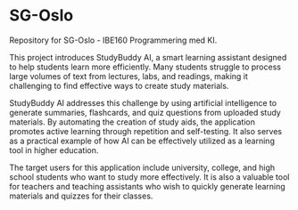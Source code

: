 # SG-Oslo
Repository for SG-Oslo - IBE160 Programmering med KI.

This project introduces StudyBuddy AI, a smart learning assistant designed to help students learn more efficiently. Many students struggle to process large volumes of text from lectures, labs, and readings, making it challenging to find effective ways to create study materials.

StudyBuddy AI addresses this challenge by using artificial intelligence to generate summaries, flashcards, and quiz questions from uploaded study materials. By automating the creation of study aids, the application promotes active learning through repetition and self-testing. It also serves as a practical example of how AI can be effectively utilized as a learning tool in higher education.

The target users for this application include university, college, and high school students who want to study more effectively. It is also a valuable tool for teachers and teaching assistants who wish to quickly generate learning materials and quizzes for their classes.